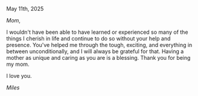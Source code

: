May 11th, 2025

*Mom*,

I wouldn't have been able to have learned or experienced so many of the 
things I cherish in life and continue to do so without your help and presence. 
You've helped me through the tough, exciting, and everything in between unconditionally,
and I will always be grateful for that. Having a mother as unique and caring as you
are is a blessing. Thank you for being my mom.

I love you.

*Miles*
